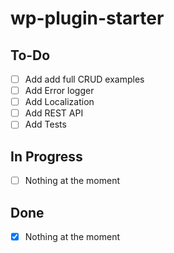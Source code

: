 # wp-plugin-starter

## To-Do

- [ ] Аdd add full CRUD examples
- [ ] Аdd Error logger
- [ ] Аdd Localization
- [ ] Аdd REST API
- [ ] Add Tests

## In Progress

- [ ] Nothing at the moment

## Done

- [x] Nothing at the moment